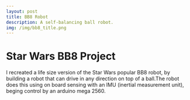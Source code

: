 ```yaml
---
layout: post
title: BB8 Robot
description: A self-balancing ball robot.
img: /img/bb8_title.png
---
```


# Star Wars BB8 Project

I recreated a life size version of the Star Wars popular BB8 robot, by building a robot that can drive in any direction on top of a ball.The robot does this using on board sensing with an IMU (inertial measurement unit), beging control by an arduino mega 2560.
